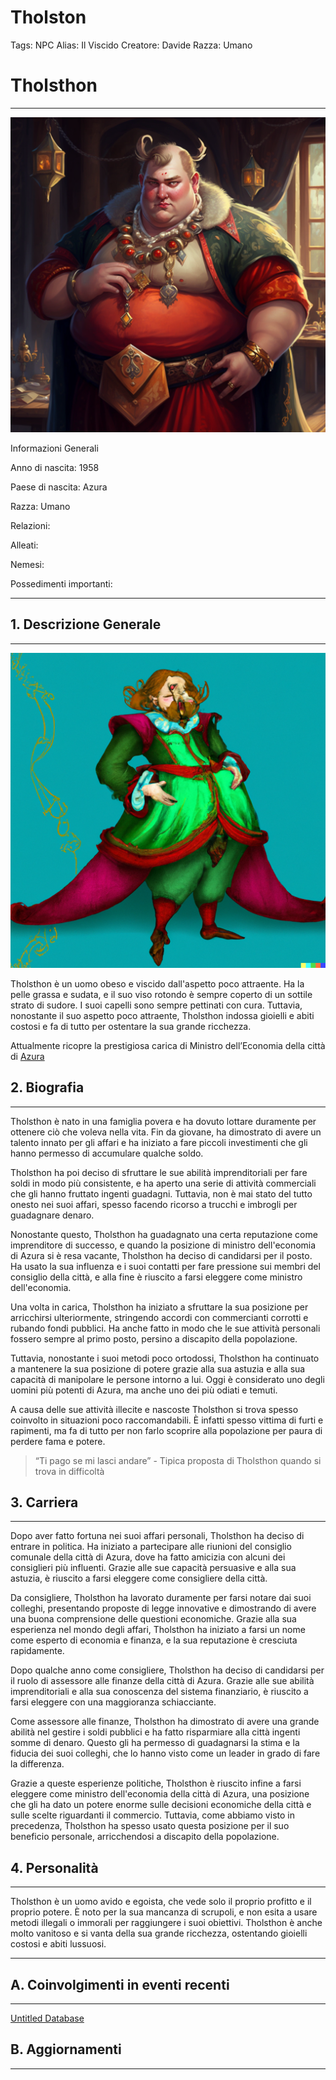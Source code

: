 # Tholston

Tags: NPC
Alias: Il Viscido
Creatore: Davide
Razza: Umano

# Tholsthon

---

![Mestesso94_A_fat_male_elf_with_a_an_opulent_dress_and_a_red_rin_c74dd3a8-e6aa-4e35-b14d-b115230870f5.png](Tholston%20a6eb9c30e55940fda990e1fd85165304/Mestesso94_A_fat_male_elf_with_a_an_opulent_dress_and_a_red_rin_c74dd3a8-e6aa-4e35-b14d-b115230870f5.png)

Informazioni Generali

Anno di nascita: 1958

Paese di nascita: Azura

Razza: Umano

Relazioni:

Alleati:

Nemesi:

Possedimenti importanti: 

---

## 1. Descrizione Generale

---

![DALL·E 2023-03-26 16.17.47 - A fat elf with a an opulent dress. fantasy setting, cartoon style.png](Tholston%20a6eb9c30e55940fda990e1fd85165304/DALLE_2023-03-26_16.17.47_-_A_fat_elf_with_a_an_opulent_dress._fantasy_setting_cartoon_style.png)

Tholsthon è un uomo obeso e viscido dall'aspetto poco attraente. Ha la pelle grassa e sudata, e il suo viso rotondo è sempre coperto di un sottile strato di sudore. I suoi capelli sono sempre pettinati con cura. Tuttavia, nonostante il suo aspetto poco attraente, Tholsthon indossa gioielli e abiti costosi e fa di tutto per ostentare la sua grande ricchezza.

Attualmente ricopre la prestigiosa carica di Ministro dell’Economia della città di [Azura](Azura%207c14164a934a40648d94bf415b52eee0.md) 

## 2. Biografia

---

Tholsthon è nato in una famiglia povera e ha dovuto lottare duramente per ottenere ciò che voleva nella vita. Fin da giovane, ha dimostrato di avere un talento innato per gli affari e ha iniziato a fare piccoli investimenti che gli hanno permesso di accumulare qualche soldo.

Tholsthon ha poi deciso di sfruttare le sue abilità imprenditoriali per fare soldi in modo più consistente, e ha aperto una serie di attività commerciali che gli hanno fruttato ingenti guadagni. Tuttavia, non è mai stato del tutto onesto nei suoi affari, spesso facendo ricorso a trucchi e imbrogli per guadagnare denaro.

Nonostante questo, Tholsthon ha guadagnato una certa reputazione come imprenditore di successo, e quando la posizione di ministro dell'economia di Azura si è resa vacante, Tholsthon ha deciso di candidarsi per il posto. Ha usato la sua influenza e i suoi contatti per fare pressione sui membri del consiglio della città, e alla fine è riuscito a farsi eleggere come ministro dell'economia.

Una volta in carica, Tholsthon ha iniziato a sfruttare la sua posizione per arricchirsi ulteriormente, stringendo accordi con commercianti corrotti e rubando fondi pubblici. Ha anche fatto in modo che le sue attività personali fossero sempre al primo posto, persino a discapito della popolazione.

Tuttavia, nonostante i suoi metodi poco ortodossi, Tholsthon ha continuato a mantenere la sua posizione di potere grazie alla sua astuzia e alla sua capacità di manipolare le persone intorno a lui. Oggi è considerato uno degli uomini più potenti di Azura, ma anche uno dei più odiati e temuti.

A causa delle sue attività illecite e nascoste Tholsthon si trova spesso coinvolto in situazioni poco raccomandabili. È infatti spesso vittima di furti e rapimenti, ma fa di tutto per non farlo scoprire alla popolazione per paura di perdere fama e potere.

> “Ti pago se mi lasci andare” - Tipica proposta di Tholsthon quando si trova in difficoltà
> 

## 3. Carriera

---

Dopo aver fatto fortuna nei suoi affari personali, Tholsthon ha deciso di entrare in politica. Ha iniziato a partecipare alle riunioni del consiglio comunale della città di Azura, dove ha fatto amicizia con alcuni dei consiglieri più influenti. Grazie alle sue capacità persuasive e alla sua astuzia, è riuscito a farsi eleggere come consigliere della città.

Da consigliere, Tholsthon ha lavorato duramente per farsi notare dai suoi colleghi, presentando proposte di legge innovative e dimostrando di avere una buona comprensione delle questioni economiche. Grazie alla sua esperienza nel mondo degli affari, Tholsthon ha iniziato a farsi un nome come esperto di economia e finanza, e la sua reputazione è cresciuta rapidamente.

Dopo qualche anno come consigliere, Tholsthon ha deciso di candidarsi per il ruolo di assessore alle finanze della città di Azura. Grazie alle sue abilità imprenditoriali e alla sua conoscenza del sistema finanziario, è riuscito a farsi eleggere con una maggioranza schiacciante.

Come assessore alle finanze, Tholsthon ha dimostrato di avere una grande abilità nel gestire i soldi pubblici e ha fatto risparmiare alla città ingenti somme di denaro. Questo gli ha permesso di guadagnarsi la stima e la fiducia dei suoi colleghi, che lo hanno visto come un leader in grado di fare la differenza.

Grazie a queste esperienze politiche, Tholsthon è riuscito infine a farsi eleggere come ministro dell'economia della città di Azura, una posizione che gli ha dato un potere enorme sulle decisioni economiche della città e sulle scelte riguardanti il commercio. Tuttavia, come abbiamo visto in precedenza, Tholsthon ha spesso usato questa posizione per il suo beneficio personale, arricchendosi a discapito della popolazione.

## 4. Personalità

---

Tholsthon è un uomo avido e egoista, che vede solo il proprio profitto e il proprio potere. È noto per la sua mancanza di scrupoli, e non esita a usare metodi illegali o immorali per raggiungere i suoi obiettivi. Tholsthon è anche molto vanitoso e si vanta della sua grande ricchezza, ostentando gioielli costosi e abiti lussuosi.

---

## A. Coinvolgimenti in eventi recenti

---

[Untitled Database](Tholston%20a6eb9c30e55940fda990e1fd85165304/Untitled%20Database%209f53e1bff1174ede884f4b52cee86e8c.csv)

## B. Aggiornamenti

---

[](Tholston%20a6eb9c30e55940fda990e1fd85165304/Untitled%20d9e5fb5b7a0042f9b99de48e09e1a7c6.csv)